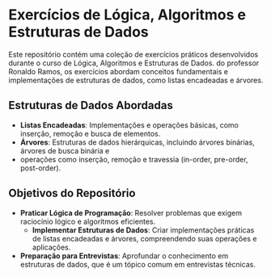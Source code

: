 # Exercícios de Lógica, Algoritmos e Estruturas de Dados

Este repositório contém uma coleção de exercícios práticos desenvolvidos durante
o curso de Lógica, Algoritmos e Estruturas de Dados. do professor Ronaldo Ramos, os exercícios abordam
conceitos fundamentais e implementações de estruturas de dados, como listas encadeadas e árvores.

## Estruturas de Dados Abordadas

- **Listas Encadeadas**: Implementações e operações básicas, como inserção, remoção e busca de elementos.
- **Árvores**: Estruturas de dados hierárquicas, incluindo árvores binárias, árvores de busca binária e
- operações como inserção, remoção e travessia (in-order, pre-order, post-order).

## Objetivos do Repositório

- **Praticar Lógica de Programação**: Resolver problemas que exigem raciocínio lógico e algoritmos eficientes.
    - **Implementar Estruturas de Dados**: Criar implementações práticas de listas encadeadas e árvores, compreendendo suas operações e aplicações.
- **Preparação para Entrevistas**: Aprofundar o conhecimento em estruturas de dados, que é um tópico comum em entrevistas técnicas.
